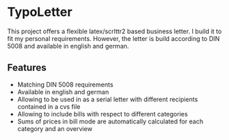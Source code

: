 # TypoLetter

This project offers a flexible latex/scrlttr2 based business letter. I build it to fit my personal requirements. However, the letter is build according to DIN 5008 and available in english and german. 

## Features
* Matching DIN 5008 requirements
* Available in english and german
* Allowing to be used in as a serial letter with different recipients contained in a cvs file
* Allowing to include bills with respect to different categories
* Sums of prices in bill mode are automatically calculated for each category and an overview


